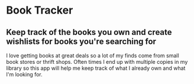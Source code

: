 # Book Tracker
## Keep track of the books you own and create wishlists for books you're searching for

I love getting books at great deals so a lot of my finds come from small book stores or thrift shops. Often times I end up with multiple copies in my library so this app will help me keep track of what I already own and what I'm looking for.
